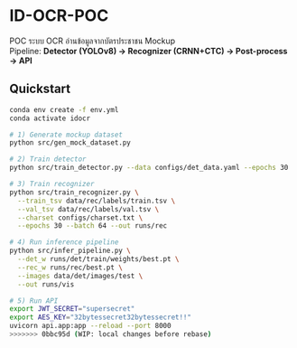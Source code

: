 # ID-OCR-POC

POC ระบบ OCR อ่านข้อมูลจากบัตรประชาชน Mockup  
Pipeline: **Detector (YOLOv8) → Recognizer (CRNN+CTC) → Post-process → API**

##  Quickstart
```bash
conda env create -f env.yml
conda activate idocr

# 1) Generate mockup dataset
python src/gen_mock_dataset.py

# 2) Train detector
python src/train_detector.py --data configs/det_data.yaml --epochs 30

# 3) Train recognizer
python src/train_recognizer.py \
  --train_tsv data/rec/labels/train.tsv \
  --val_tsv data/rec/labels/val.tsv \
  --charset configs/charset.txt \
  --epochs 30 --batch 64 --out runs/rec

# 4) Run inference pipeline
python src/infer_pipeline.py \
  --det_w runs/det/train/weights/best.pt \
  --rec_w runs/rec/best.pt \
  --images data/det/images/test \
  --out runs/vis

# 5) Run API
export JWT_SECRET="supersecret"
export AES_KEY="32bytessecret32bytessecret!!"
uvicorn api.app:app --reload --port 8000
>>>>>>> 0bbc95d (WIP: local changes before rebase)
